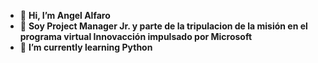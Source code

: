 - 👋 **Hi, I’m Angel Alfaro**
- 👀 **Soy Project Manager Jr. y parte de la tripulacion de la misión en el programa virtual Innovacción impulsado por Microsoft**
- 🌱 **I’m currently learning Python**


<!---
AngelAlfaro92/AngelAlfaro92 is a ✨ special ✨ repository because its `README.md` (this file) appears on your GitHub profile.
You can click the Preview link to take a look at your changes.
--->
